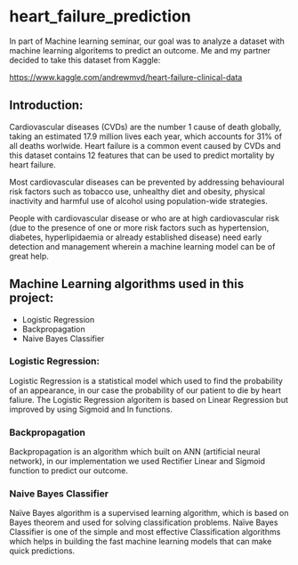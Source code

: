 # heart_failure_prediction
In part of Machine learning seminar, our goal was to analyze a dataset with machine learning algoritems to predict an outcome.
Me and my partner decided to take this dataset from Kaggle:

https://www.kaggle.com/andrewmvd/heart-failure-clinical-data

## Introduction:

Cardiovascular diseases (CVDs) are the number 1 cause of death globally, taking an estimated 17.9 million lives each year, which accounts for 31% of all deaths worlwide.
Heart failure is a common event caused by CVDs and this dataset contains 12 features that can be used to predict mortality by heart failure.

Most cardiovascular diseases can be prevented by addressing behavioural risk factors such as tobacco use, unhealthy diet and obesity, physical inactivity and harmful use of alcohol using population-wide strategies.

People with cardiovascular disease or who are at high cardiovascular risk (due to the presence of one or more risk factors such as hypertension, diabetes, hyperlipidaemia or already established disease) need early detection and management wherein a machine learning model can be of great help.


## Machine Learning algorithms used in this project:

* Logistic Regression
* Backpropagation
* Naive Bayes Classifier


### Logistic Regression:

Logistic Regression is a statistical model which used to find the probability of an appearance, in our case the probability of our patient to die by heart faliure.
The Logistic Regression algoritem is based on Linear Regression but improved by using Sigmoid and ln functions.

### Backpropagation

Backpropagation is an algorithm which built on ANN (artificial neural network), in our implementation we used Rectifier Linear and Sigmoid function to predict our outcome.

### Naive Bayes Classifier

Naïve Bayes algorithm is a supervised learning algorithm, which is based on Bayes theorem and used for solving classification problems.
Naïve Bayes Classifier is one of the simple and most effective Classification algorithms which helps in building the fast machine learning models that can make quick predictions.
